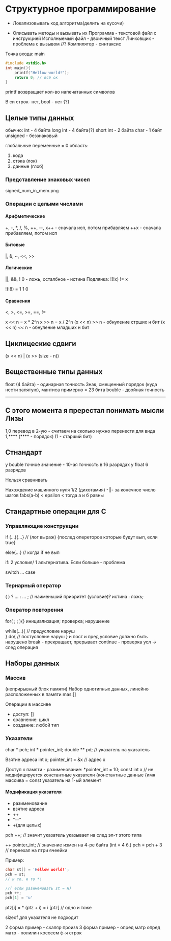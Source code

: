 # Структурное программирование

- Локализовывать код алгоритма(делить на кусочи)

- Описывать методы и вызывать их
Программа - текстовой файл с инструкцией
Исполныемый файл - двоичный текст
Линковщик - проблема с вызывом //?
Компилятор - синтаксис

Точка входа: main
```C
#include <stdio.h>
int main(){
    printf("Hellow world!");
    return 0; // всё ок
}
```
printf возвращает кол-во напечатанных символов

В си строк- нет, bool - нет {?}
## Целые типы данных
обычно:
int - 4 байта
long int - 4 байта{?}
short int - 2 байта
char - 1 байт
unsigned - беззнаковый

глобальные переменные = 0
область:
1. кода
2. стэка (лок)
3. данные (глоб)

### Представление знаковых чисел
signed_num_in_mem.png 

### Операции с целыми числами
#### Арифметические
 +, -, *, /, %, ++, --,
 x++ - сначала исп, потом прибавляем
 ++x - сначала прибавляем, потом исп
#### Битовые
 |, &, ~, <<, >>
#### Логические
 ||, &&, !
0 - ложь, осталбное - истина
Подлянка: 
!(!x) != x

!(!8) = 1
1  0

#### Сравнения
<, >, <=, >=, ==, !=

x << n = x * 2^n
x >> n = x / 2^n
(x << n) >> n - обнуление стрших н бит
(x << n) << n - обнуление младших н бит

## Циклицеские сдвиги
(x << n) | (x >> (size - n))

## Вещественные типы данных
float (4 байта) - одинарная  точность
Знак, смещенный порядок (куда нести запятую), мантиса примерно = 23 бита
bouble - двойная точность 

----
С этого момента я пререстал понимать мысли Лизы
---

1,0 перевод в 2-ую - считаем на сколько нужно перенести для вида 1,**** (**** - порядок)
(1 - старший бит)

## Стнандарт
у bouble точное значение - 10-ая точность в 16 разрядах 
у float 6 разрядов

Нельзя сравнивать

Нахождение машинного нуля 1/2 (дихотамия)  -||- за конечное число шагов
fabs(a-b) < epsilon < тогда a и б равны

## Стандартные операции для С
### Управляющие конструкции
if (...){...} // (лог выраж) {послед опереторов которые будут 
вып, если true}

else{...} // когда if не вып

if: 2 условия/ 1 альтернатива. Если больше - проблема

switch ... case

### Тернарный оператор
( )    ? ...  : ... ; // наименьший приоритет
(условие)? истина : ложь;

### Оператор повторения
for(         ;         ;         ){}
инициализация; проверка; нарушение

while(...){ // предусловие 
 наруш   
}
do{ // постусловие
    наруш
}
и пост и пред условие должно быть нарушено
break - прекращает, прерывает
continue - проверка усл -> след операция

## Наборы данных
### Массив
(неприрывный блок памяти)
Набор однотипных данных, линейно расположенных в памяти
mas:[]

Операции в массиве
- доступ: []
- сравнение: цикл
- создание: любой тип

### Указатели
char * pch;
int * pointer_int;
double ** pd; // указатель на указатель

Взятие адреса int x;
pointer_int = &x // адрес х

Доступ к памяти - разименование: *pointer_int = 10; 
const int x // не модифицируется
константные указатели
{константные данные
{имя массива = const указатель на 1-ый элемент
#### Модификация указателя
- разименование
- взятие адреса
- ++
- "--"
- +(для целых)

pch ++; // значит указатель указывает на след эл-т этого типа

++ pointer_int; // значение измен на 4-ре байта (int = 4 б.)
pch = pch + 3 // переехал на птри ячеейки

Пример:
```c
char st[] = 'Hellow world!';
pch = st;
// и то, и то *!

//( если разименовать st = H) 
pch ++;
pch[1] = 'u'
```
ptz[i] = * (ptz + i) = i [ptz] // одно и тоже

sizeof для указателя не подходит

2 форма пример - скаляр произв
3 форма пример - опред матр
опред матр - полилин кососем ф-я строк